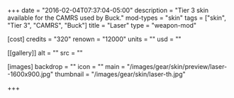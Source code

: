 +++
date = "2016-02-04T07:37:04-05:00"
description = "Tier 3 skin available for the CAMRS used by Buck."
mod-types = "skin"
tags = ["skin", "Tier 3", "CAMRS", "Buck"]
title = "Laser"
type = "weapon-mod"

[cost]
  credits = "320"
  renown = "12000"
  units = ""
  usd = ""

[[gallery]]
  alt = ""
  src = ""

[images]
  backdrop = ""
  icon = ""
  main = "/images/gear/skin/preview/laser--1600x900.jpg"
  thumbnail = "/images/gear/skin/laser-th.jpg"

+++
